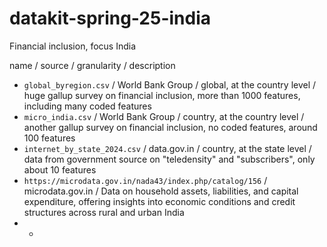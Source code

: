 # datakit-spring-25-india
Financial inclusion, focus India

name / source / granularity / description

- `global_byregion.csv` / World Bank Group / global, at the country level / huge gallup survey on financial inclusion, more than 1000 features, including many coded features
- `micro_india.csv` / World Bank Group / country, at the country level / another gallup survey on financial inclusion, no coded features, around 100 features
- `internet_by_state_2024.csv` / data.gov.in / country, at the state level / data from government source on "teledensity" and "subscribers", only about 10 features
- `https://microdata.gov.in/nada43/index.php/catalog/156` / microdata.gov.in / Data on household assets, liabilities, and capital expenditure, offering insights into economic conditions and credit structures across rural and urban India
- +
